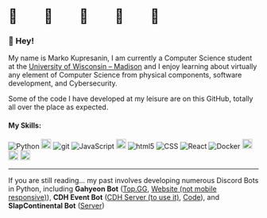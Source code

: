 <!-- Christmas -->
# 🎄 &nbsp;&nbsp;&nbsp;&nbsp;&nbsp;&nbsp; 🎄 &nbsp;&nbsp;&nbsp;&nbsp;&nbsp;&nbsp; 🎄 &nbsp;&nbsp;&nbsp;&nbsp;&nbsp;&nbsp; 🎄 &nbsp;&nbsp;&nbsp;&nbsp;&nbsp;&nbsp; 🎄
### 👋 Hey!
My name is Marko Kupresanin, I am currently a Computer Science student at the <a target="_blank" href="https://www.cs.wisc.edu/">University of Wisconsin – Madison</a> and I enjoy learning about virtually any element of Computer Science from physical components, software development, and Cybersecurity. 

Some of the code I have developed at my leisure are on this GitHub, totally all over the place as expected.

<!-- [My Personal Website](https://markokupresanin.github.io/KaptainKermit1/)  -->


#### My Skills:
<p>
<img alt="Python" src="https://img.shields.io/badge/Python%20-%2314354C.svg?style=flat-square&logo=python&logoColor=white" />
<img alt="java" src="https://img.shields.io/badge/java-%23ED8B00.svg?style=for-the-badge&logo=java&logoColor=white" style="height:20px;"/>
<img alt="git" src="https://img.shields.io/badge/-Git-F05032?style=flat-square&logo=git&logoColor=white" />
<img alt="JavaScript" src="https://img.shields.io/badge/JavaScript%20-%23F7DF1E.svg?style=flat-square&logo=javascript&logoColor=black" />
<img alt="linux" src="https://img.shields.io/badge/Linux-FCC624?style=for-the-badge&logo=linux&logoColor=black" style="height:20px;"/>
<img alt="html5" src="https://img.shields.io/badge/-HTML5-E34F26?style=flat-square&logo=html5&logoColor=white" />
<img alt="CSS" src="https://img.shields.io/badge/CSS%20-%231572B6.svg?style=flat-square&logo=css3&logoColor=white" />
<img alt="React" src="https://img.shields.io/badge/-React-45b8d8?style=flat-square&logo=react&logoColor=white" />
<img alt="Docker" src="https://img.shields.io/badge/-Docker-46a2f1?style=flat-square&logo=docker&logoColor=white" />
<img alt="Bitwarden" src="https://img.shields.io/badge/Bitwarden-175DDC.svg?style=for-the-badge&logo=Bitwarden&logoColor=white" style="height:20px;"/>
<img alt="VSC" src="https://img.shields.io/badge/Visual%20Studio%20Code-007ACC.svg?style=for-the-badge&logo=Visual-Studio-Code&logoColor=white" style="height:20px;" />
<img alt="xcode" src="https://img.shields.io/badge/Xcode-147EFB.svg?style=for-the-badge&logo=Xcode&logoColor=white" style="height:20px;" />

</p>
<!-- are you looking for badges for your profile? Look no further: https://home.aveek.io/GitHub-Profile-Badges/ -->
<hr/>
<!--https://github.com/Ileriayo/markdown-badges-->

If you are still reading... my past involves developing numerous Discord Bots in Python, including <strong>Gahyeon Bot</strong> (<a href="https://top.gg/bot/813634913885618197" target="_blank">Top.GG</a>, <a href="https://markokupresanin.github.io/GahyeonBotWebsite/" target="_blank">Website (not mobile responsive)</a>), <strong>CDH Event Bot</strong> (<a href="https://discord.gg/g7ve87TaTX" target="_blank">CDH Server (to use it)</a>, <a href="https://github.com/MarkoKupresanin/cdhcounting">Code</a>), and <strong>SlapContinental Bot</strong> (<a href="https://discord.gg/CBjYz7pxMC" target="_blank">Server</a>)
<!-- Halloween -->
<!-- # 🎃 &nbsp;&nbsp;&nbsp;&nbsp;&nbsp; 🎃 &nbsp;&nbsp;&nbsp;&nbsp;&nbsp; 🎃 &nbsp;&nbsp;&nbsp;&nbsp;&nbsp; 🎃 &nbsp;&nbsp;&nbsp;&nbsp;&nbsp; 🎃 -->

<!--   * https://markokupresanin.github.io/GahyeonBotWebsite/
<a href="https://top.gg/bot/813634913885618197">
  <img src="https://top.gg/api/widget/813634913885618197.svg">
</a>
-->
  
<!-- #### Stats // btw when i add this back keep the markdown at the beginning! -->
<!--![Anurag's GitHub stats](https://github-readme-stats.vercel.app/api?username=MarkoKupresanin&show_icons=true&theme=tokyonight)-->
<!--THEMES FOR THE WIDGET THING:    dark, radical, merko, gruvbox, tokyonight, onedark, cobalt, synthwave, highcontrast, dracula -->
